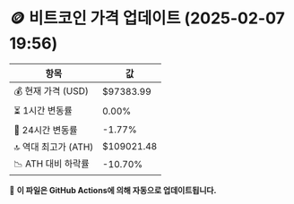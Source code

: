 # 🪙 비트코인 가격 업데이트 (2025-02-07 19:56)

| 항목                | 값 |
|--------------------|----------------|
| 💰 현재 가격 (USD) | $97383.99 |
| ⏳ 1시간 변동률    | 0.00% |
| 📆 24시간 변동률   | -1.77% |
| 🔝 역대 최고가 (ATH) | $109021.48 |
| 📉 ATH 대비 하락률 | -10.70% |

🔄 **이 파일은 GitHub Actions에 의해 자동으로 업데이트됩니다.**
